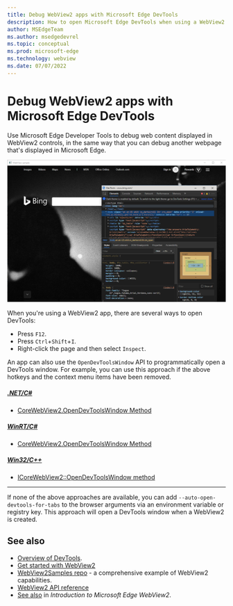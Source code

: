 ```yaml
---
title: Debug WebView2 apps with Microsoft Edge DevTools
description: How to open Microsoft Edge DevTools when using a WebView2 app.
author: MSEdgeTeam
ms.author: msedgedevrel
ms.topic: conceptual
ms.prod: microsoft-edge
ms.technology: webview
ms.date: 07/07/2022
---
```

# Debug WebView2 apps with Microsoft Edge DevTools

Use Microsoft Edge Developer Tools to debug web content displayed in WebView2 controls, in the same way that you can debug another webpage that's displayed in Microsoft Edge.

![DevTools debugging in a WebView2 control.](media/f12.png)

When you're using a WebView2 app, there are several ways to open DevTools:

*  Press `F12`.
*  Press `Ctrl`+`Shift`+`I`.
*  Right-click the page and then select `Inspect`.

An app can also use the `OpenDevToolsWindow` API to programmatically open a DevTools window.  For example, you can use this approach if the above hotkeys and the context menu items have been removed.

##### [.NET/C#](#tab/dotnetcsharp)

* [CoreWebView2.OpenDevToolsWindow Method](/dotnet/api/microsoft.web.webview2.core.corewebview2.opendevtoolswindow)

##### [WinRT/C#](#tab/winrtcsharp)

* [CoreWebView2.OpenDevToolsWindow Method](/en-us/microsoft-edge/webview2/reference/winrt/microsoft_web_webview2_core/corewebview2#opendevtoolswindow)

##### [Win32/C++](#tab/win32cpp)

* [ICoreWebView2::OpenDevToolsWindow method](/microsoft-edge/webview2/reference/win32/icorewebview2#opendevtoolswindow)

---

If none of the above approaches are available, you can add `--auto-open-devtools-for-tabs` to the browser arguments via an environment variable or registry key.  This approach will open a DevTools window when a WebView2 is created.


<!-- ====================================================================== -->
## See also

* [Overview of DevTools](../index.md).
* [Get started with WebView2](../get-started/get-started.md)
* [WebView2Samples repo](https://github.com/MicrosoftEdge/WebView2Samples) - a comprehensive example of WebView2 capabilities.
* [WebView2 API reference](../webview2-api-reference.md)
* [See also](../index.md#see-also) in _Introduction to Microsoft Edge WebView2_.
